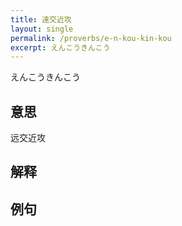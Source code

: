 ```yaml
---
title: 遠交近攻
layout: single
permalink: /proverbs/e-n-kou-kin-kou
excerpt: えんこうきんこう
---
```


えんこうきんこう

## 意思

远交近攻

## 解释

## 例句

